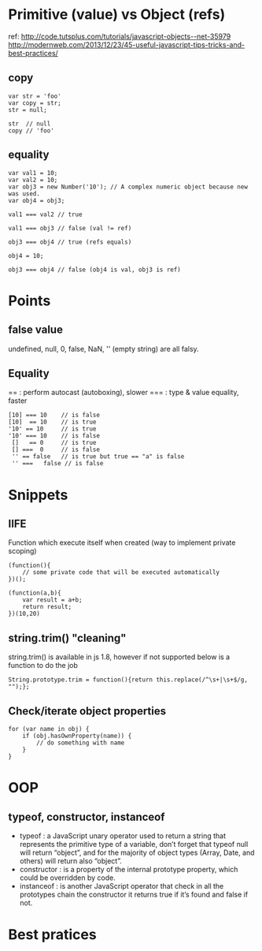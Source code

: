 Primitive (value) vs Object (refs)
==================================

ref: 
http://code.tutsplus.com/tutorials/javascript-objects--net-35979
http://modernweb.com/2013/12/23/45-useful-javascript-tips-tricks-and-best-practices/

copy
----

```
var str = 'foo' 
var copy = str; 
str = null; 
 
str  // null
copy // 'foo'
```

equality
--------


```
var val1 = 10;
var val2 = 10;
var obj3 = new Number('10'); // A complex numeric object because new was used.
var obj4 = obj3;
 
val1 === val2 // true
 
val1 === obj3 // false (val != ref)
 
obj3 === obj4 // true (refs equals)

obj4 = 10;
 
obj3 === obj4 // false (obj4 is val, obj3 is ref)
```


Points
======

false value
-----------

undefined, null, 0, false, NaN, '' (empty string) are all falsy.


Equality
--------

== : perform autocast (autoboxing), slower
=== : type & value equality, faster

```
[10] === 10    // is false
[10]  == 10    // is true
'10' == 10     // is true
'10' === 10    // is false
 []   == 0     // is true
 [] ===  0     // is false
 '' == false   // is true but true == "a" is false
 '' ===   false // is false 
```

Snippets
========

IIFE
----

Function which execute itself when created (way to implement private scoping)

```
(function(){
    // some private code that will be executed automatically
})();  
```

```
(function(a,b){
    var result = a+b;
    return result;
})(10,20)
```

string.trim() "cleaning"
------------------------

string.trim() is available in js 1.8, however if not supported below is a function to do the job

```
String.prototype.trim = function(){return this.replace(/^\s+|\s+$/g, "");};  
```

Check/iterate object properties
-------------------------------

```
for (var name in obj) {  
    if (obj.hasOwnProperty(name)) { 
        // do something with name                    
    }  
}
```


OOP
===

typeof, constructor, instanceof
-------------------------------

- typeof : a JavaScript unary operator used to  return a string that represents the primitive type of a variable,  don’t forget that typeof null will return “object”, and for the majority of object types (Array, Date, and others) will return also “object”.
- constructor : is a property of the internal prototype property, which could be overridden by code.
- instanceof : is another JavaScript operator that check in all the prototypes chain the constructor it returns true if it’s found and false if not.


Best pratices
=============




